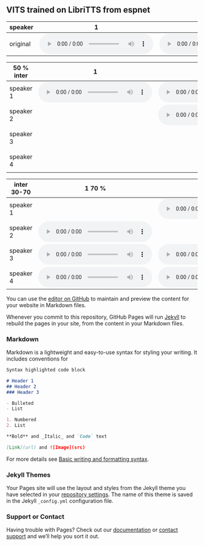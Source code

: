 ## VITS trained on LibriTTS from espnet



speaker | 1 | 2 | 3 | 4 |
--------|---|---|---|---|
original | <audio src="samples/test_1.wav" controls preload></audio> | <audio src="samples/test_2.wav" controls preload></audio> | <audio src="samples/test_3.wav" controls preload></audio> | <audio src="samples/test_4.wav" controls preload></audio>

50 % inter | 1 | 2 | 3 | 4 |
-----------|---|---|---|---|
speaker 1 | <audio src="samples/test_1_1_0.5.wav" controls preload></audio> | <audio src="samples/test_1_2_0.5.wav" controls preload></audio> | <audio src="samples/test_1_3_0.5.wav" controls preload></audio> | <audio src="samples/test_1_4_0.5.wav" controls preload></audio>
speaker 2 |  | <audio src="samples/test_2_2_0.5.wav" controls preload></audio> | <audio src="samples/test_2_3_0.5.wav" controls preload></audio> | <audio src="samples/test_2_4_0.5.wav" controls preload></audio>
speaker 3 |  |  | <audio src="samples/test_3_3_0.5.wav" controls preload></audio> | <audio src="samples/test_3_4_0.5.wav" controls preload></audio>
speaker 4 |  |  |  | <audio src="samples/test_4_4_0.5.wav" controls preload></audio>

inter 30-70 | 1 70 %  | 2 70 % | 3 70 % | 4 70 % |
--------|---|---|---|---|
speaker 1 |  | <audio src="samples/test_1_2_0.3.wav" controls preload></audio> | <audio src="samples/test_1_3_0.3.wav" controls preload></audio> | <audio src="samples/test_1_4_0.3.wav" controls preload></audio>
speaker 2 | <audio src="samples/test_2_1_0.3.wav" controls preload></audio> |  | <audio src="samples/test_2_3_0.3.wav" controls preload></audio> | <audio src="samples/test_2_4_0.3.wav" controls preload></audio>
speaker 3 | <audio src="samples/test_3_1_0.3.wav" controls preload></audio> | <audio src="samples/test_3_2_0.3.wav" controls preload></audio> |  | <audio src="samples/test_3_4_0.3.wav" controls preload></audio>
speaker 4 | <audio src="samples/test_4_1_0.3.wav" controls preload></audio> | <audio src="samples/test_4_2_0.3.wav" controls preload></audio> | <audio src="samples/test_4_3_0.3.wav" controls preload></audio> | 



You can use the [editor on GitHub](https://github.com/Lemlak/examples/edit/main/README.md) to maintain and preview the content for your website in Markdown files.

Whenever you commit to this repository, GitHub Pages will run [Jekyll](https://jekyllrb.com/) to rebuild the pages in your site, from the content in your Markdown files.

### Markdown

Markdown is a lightweight and easy-to-use syntax for styling your writing. It includes conventions for

```markdown
Syntax highlighted code block

# Header 1
## Header 2
### Header 3

- Bulleted
- List

1. Numbered
2. List

**Bold** and _Italic_ and `Code` text

[Link](url) and ![Image](src)
```

For more details see [Basic writing and formatting syntax](https://docs.github.com/en/github/writing-on-github/getting-started-with-writing-and-formatting-on-github/basic-writing-and-formatting-syntax).

### Jekyll Themes

Your Pages site will use the layout and styles from the Jekyll theme you have selected in your [repository settings](https://github.com/Lemlak/examples/settings/pages). The name of this theme is saved in the Jekyll `_config.yml` configuration file.

### Support or Contact

Having trouble with Pages? Check out our [documentation](https://docs.github.com/categories/github-pages-basics/) or [contact support](https://support.github.com/contact) and we’ll help you sort it out.
